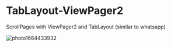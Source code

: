# TabLayout-ViewPager2
ScrollPages with ViewPager2 and TabLayout (similar to whatsapp)

![photo1664433932](https://user-images.githubusercontent.com/81664507/192959023-ef527873-99ad-4396-afe2-a77ae07de5c7.jpeg)

